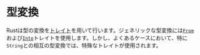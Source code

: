 <!--
# Conversion
-->
# 型変換

<!--
Rust addresses conversion between types by the use of [traits]. The generic
conversions will use the [`From`] and [`Into`] traits. However there are more
specific ones for the more common cases, in particular when converting to and
from `String`s.
-->
Rustは型の変換を[トレイト][traits]を用いて行います。ジェネリックな型変換には[`From`]および[`Into`]トレイトを使用します。しかし、よくあるケースにおいて、特に`String`との相互の型変換では、特殊なトレイトが使用されます。

[traits]: trait.md
[`From`]: https://doc.rust-lang.org/std/convert/trait.From.html
[`Into`]: https://doc.rust-lang.org/std/convert/trait.Into.html
